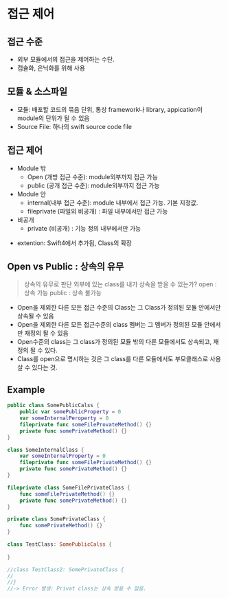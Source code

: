 # 접근 제어 #

## 접근 수준 ##

* 외부 모듈에서의 접근을 제어하는 수단.
* 캡슐화, 은닉화를 위해 사용

## 모듈 & 소스파일

* 모듈: 배포할 코드의 묶음 단위, 통상 framework나 library, appication이 module의 단위가 될 수 있음
* Source File: 하나의 swift source code file

## 접근 제어 ##
* Module 밖
	* Open (개방 접근 수준): module외부까지 접근 가능
	* public (공개 접근 수준):  module외부까지 접근 가능
*  Module 안
	* internal(내부 접근 수준): module 내부에서 접근 가능. 기본 지정값.
	* fileprivate (파일외 비공개) : 파일 내부에서만 접근 가능
* 비공개
	* private (비공개) : 기능 정의 내부에서만 가능

- extention: Swift4에서 추가됨, Class의 확장

## Open vs Public : 상속의 유무
> 상속의 유무로 판단
> 외부에 있는 class를 내가 상속을 받을 수 있는가?
> open : 상속 가능
> public : 상속 불가능

* Open을 제외한 다른 모든 접근 수준의 Class는 그 Class가 정의된 모듈 안에서만 상속될 수 있음
* Open을 제외한 다른 모든 접근수준의 class 멤버는 그 멤버가 정의된 모듈 안에서만 재정의 될 수 있음
* Open수준의 class는 그 class가 정의된 모듈 밖의 다른 모듈에서도 상속되고, 재정의 될 수 있다.
* Class를 open으로 명시하는 것은 그 class를 다른 모듈에서도 부모클래스로 사용살 수 있다는 것.

## Example

```swift
public class SomePublicCalss {
    public var somePublicProperty = 0
    var someInternalPeroperty = 0
    fileprivate func someFileProvateMethod() {}
    private func somePrivateMethod() {}
}

class SomeInternalClass {
    var someInternalProperty = 0
    fileprivate func someFilePrivateMethod() {}
    private func somePrivateMethod() {}
}

fileprivate class SomeFilePrivateClass {
    func someFilePrivateMethod() {}
    private func somePrivateMethod() {}
}

private class SomePrivateClass {
    func somePrivateMethod() {}
}

class TestClass: SomePublicCalss {
    
}

//class TestClass2: SomePrivateClass {
//
//}
//-> Error 발생: Privat class는 상속 받을 수 없음.

```